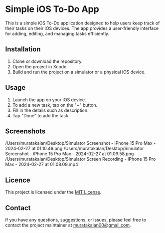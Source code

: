 # Simple iOS To-Do App

This is a simple iOS To-Do application designed to help users keep track of their tasks on their iOS devices. The app provides a user-friendly interface for adding, editing, and managing tasks efficiently.

## Installation

1. Clone or download the repository.
2. Open the project in Xcode.
3. Build and run the project on a simulator or a physical iOS device.

## Usage

1. Launch the app on your iOS device.
2. To add a new task, tap on the "+" button.
3. Fill in the details such as description.
4. Tap "Done" to add the task.

## Screenshots

/Users/muratakalan/Desktop/Simulator Screenshot - iPhone 15 Pro Max - 2024-02-27 at 01.10.49.png
/Users/muratakalan/Desktop/Simulator Screenshot - iPhone 15 Pro Max - 2024-02-27 at 01.09.58.png
/Users/muratakalan/Desktop/Simulator Screen Recording - iPhone 15 Pro Max - 2024-02-27 at 01.08.09.mp4

## Licence

This project is licensed under the [MIT License](https://opensource.org/licenses/MIT).

## Contact

If you have any questions, suggestions, or issues, please feel free to contact the project maintainer at [muratakalan00@gmail.com](mailto:muratakalan00@gmail.com).
